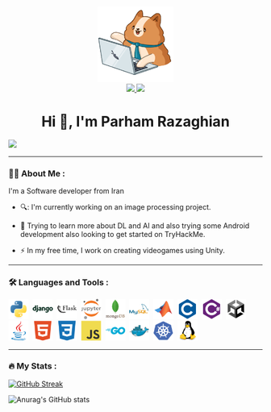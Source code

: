 <div id="header" align="center">
  <img src="https://github.com/1995parham/1995parham/blob/main/bernard.gif" width="150"/>
  <div id="badges">
    <a href="https://www.linkedin.com/in/parham-razaghian-a49194260">
      <img src= "https://img.shields.io/badge/LinkedIn-0077B5?style=for-the-badge&logo=linkedin&logoColor=white"/>
    </a>
    <a href="https://github.com/BornFromAshes/BornFromAshes/files/10674462/CV.pdf">
      <img src= "https://img.shields.io/badge/My Resume-8A2BE2?style=for-the-badge&logo=github&logoColor=white"/>
    </a>
  </div>
  <h1>
    Hi 👋, I'm Parham Razaghian
  </h1>
</div>

<div>
  <img src="https://camo.githubusercontent.com/ba9f3bd30647e352a3f5e1e45eb45c6ec7bad6155cd16aaedf4a426738da0ca5/68747470733a2f2f696e646f616e616c79746963612e636f6d2f7374617469632f696d616765732f62616e6e6572722e676966"
</div>

---

### :man_technologist: About Me :
I'm a Software developer from Iran
  
  - 🔍: I'm currently working on an image processing project.
  
  - :seedling: Trying to learn more about DL and AI and also trying some Android development also looking to get started on TryHackMe.
  
  - :zap: In my free time, I work on creating videogames using Unity.
  
---

### :hammer_and_wrench: Languages and Tools :
<div>
  <img src= "https://github.com/devicons/devicon/blob/master/icons/python/python-original.svg" title= "Python" width= "40" height="40" />&nbsp;
  <img src= "https://github.com/devicons/devicon/blob/master/icons/django/django-plain-wordmark.svg" title= "Django" width= "40" height="40" />&nbsp;
  <img src= "https://github.com/devicons/devicon/blob/master/icons/flask/flask-original-wordmark.svg" title= "Flask" width= "40" height="40" />&nbsp;
  <img src= "https://github.com/devicons/devicon/blob/master/icons/jupyter/jupyter-original-wordmark.svg" title= "Jupyter" width= "40" height="40" />&nbsp;
  <img src= "https://github.com/devicons/devicon/blob/master/icons/mongodb/mongodb-original-wordmark.svg" title= "MongoDB" width= "40" height="40" />&nbsp;
  <img src= "https://github.com/devicons/devicon/blob/master/icons/mysql/mysql-original-wordmark.svg" title= "MySQL" width= "40" height="40" />&nbsp;
  <img src= "https://github.com/devicons/devicon/blob/master/icons/matlab/matlab-original.svg" title= "Matlab" width= "40" height="40" />&nbsp;
  <img src= "https://github.com/devicons/devicon/blob/master/icons/c/c-plain.svg" title= "C" width= "40" height="40" />&nbsp;
  <img src= "https://github.com/devicons/devicon/blob/master/icons/csharp/csharp-plain.svg" title= "C#" width= "40" height="40" />&nbsp;
  <img src= "https://github.com/devicons/devicon/blob/master/icons/unity/unity-original.svg" title= "Unity" width= "40" height="40" />&nbsp;
  <img src= "https://github.com/devicons/devicon/blob/master/icons/java/java-original.svg" title= "Java" width= "40" height="40" />&nbsp;
  <img src= "https://github.com/devicons/devicon/blob/master/icons/html5/html5-plain.svg" title= "HTML" width= "40" height="40" />&nbsp;
  <img src= "https://github.com/devicons/devicon/blob/master/icons/css3/css3-plain.svg" title= "CSS" width= "40" height="40" />&nbsp;
  <img src= "https://github.com/devicons/devicon/blob/master/icons/javascript/javascript-original.svg" title= "JavaScript" width= "40" height="40" />&nbsp;
  <img src= "https://github.com/devicons/devicon/blob/master/icons/go/go-original-wordmark.svg" title= "GO" width= "40" height="40" />&nbsp;
  <img src= "https://github.com/devicons/devicon/blob/master/icons/docker/docker-original.svg" title= "Docker" width= "40" height="40" />&nbsp;
  <img src= "https://github.com/devicons/devicon/blob/master/icons/kubernetes/kubernetes-plain.svg" title= "Kubernetes" width= "40" height="40" />&nbsp;
  <img src= "https://github.com/devicons/devicon/blob/master/icons/linux/linux-original.svg" title= "Linux" width= "40" height="40" />&nbsp;
</div>

---

### :fire: My Stats :
[![GitHub Streak](http://github-readme-streak-stats.herokuapp.com?user=BornFromAshes&theme=algolia)](https://git.io/streak-stats)

![Anurag's GitHub stats](https://github-readme-stats-sigma-five.vercel.app/api?username=BornFromAshes&show_icons=true&theme=algolia)

